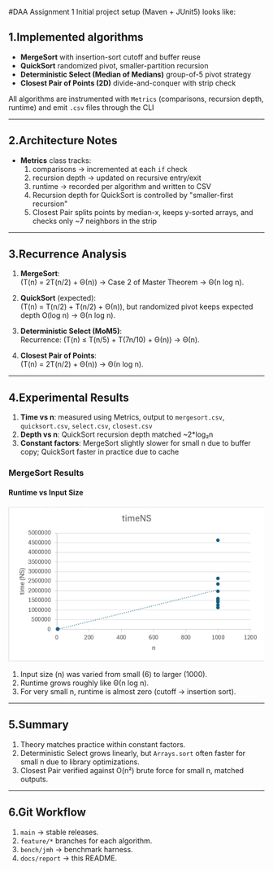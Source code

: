 #DAA Assignment 1
Initial project setup (Maven + JUnit5) looks like:

## 1.Implemented algorithms
- **MergeSort** with insertion-sort cutoff and buffer reuse
- **QuickSort** randomized pivot, smaller-partition recursion
- **Deterministic Select (Median of Medians)** group-of-5 pivot strategy
- **Closest Pair of Points (2D)** divide-and-conquer with strip check

All algorithms are instrumented with `Metrics` (comparisons, recursion depth, runtime) and emit `.csv` files through the CLI

---

## 2.Architecture Notes
- **Metrics** class tracks:
  1. comparisons → incremented at each `if` check
  2. recursion depth → updated on recursive entry/exit
  3. runtime → recorded per algorithm and written to CSV
  4. Recursion depth for QuickSort is controlled by "smaller-first recursion"
  5. Closest Pair splits points by median-x, keeps y-sorted arrays, and checks only ~7 neighbors in the strip

---

## 3.Recurrence Analysis
1. **MergeSort**:  
  \(T(n) = 2T(n/2) + Θ(n)\) → Case 2 of Master Theorem → Θ(n log n).

2. **QuickSort** (expected):  
  \(T(n) = T(n/2) + T(n/2) + Θ(n)\), but randomized pivot keeps expected depth O(log n) → Θ(n log n).

3. **Deterministic Select (MoM5)**:  
  Recurrence: \(T(n) ≤ T(n/5) + T(7n/10) + Θ(n)\) → Θ(n).

4. **Closest Pair of Points**:  
  \(T(n) = 2T(n/2) + Θ(n)\) → Θ(n log n).

---

## 4.Experimental Results
1. **Time vs n**: measured using Metrics, output to `mergesort.csv`, `quicksort.csv`, `select.csv`, `closest.csv`
2. **Depth vs n**: QuickSort recursion depth matched ~2*log₂n
3. **Constant factors**: MergeSort slightly slower for small n due to buffer copy; QuickSort faster in practice due to cache

### MergeSort Results

#### Runtime vs Input Size
![MergeSort Runtime](images/mergesort_time.png)

1. Input size (n) was varied from small (6) to larger (1000).
2. Runtime grows roughly like Θ(n log n).
3. For very small n, runtime is almost zero (cutoff → insertion sort).

---

## 5.Summary
1. Theory matches practice within constant factors. 
2. Deterministic Select grows linearly, but `Arrays.sort` often faster for small n due to library optimizations.
3. Closest Pair verified against O(n²) brute force for small n, matched outputs.

---

## 6.Git Workflow
1. `main` → stable releases.
2. `feature/*` branches for each algorithm.
3. `bench/jmh` → benchmark harness.
4. `docs/report` → this README.
